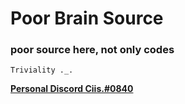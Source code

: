 # Poor Brain Source
### poor source here, not only codes

`Triviality ._.`

[__Personal Discord Ciis.#0840__]()
